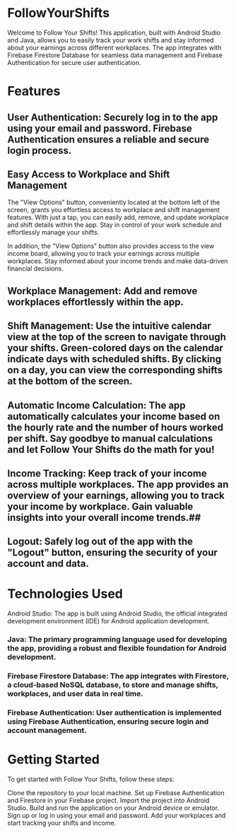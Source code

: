 # FollowYourShifts
Welcome to Follow Your Shifts! This application, built with Android Studio and Java, allows you to easily track your work shifts and stay informed about your earnings across different workplaces. The app integrates with Firebase Firestore Database for seamless data management and Firebase Authentication for secure user authentication.

# Features
## User Authentication: Securely log in to the app using your email and password. Firebase Authentication ensures a reliable and secure login process.

## Easy Access to Workplace and Shift Management
The "View Options" button, conveniently located at the bottom left of the screen, grants you effortless access to workplace and shift management features. With just a tap, you can easily add, remove, and update workplace and shift details within the app. Stay in control of your work schedule and effortlessly manage your shifts.

In addition, the "View Options" button also provides access to the view income board, allowing you to track your earnings across multiple workplaces. Stay informed about your income trends and make data-driven financial decisions.
## Workplace Management: Add and remove workplaces effortlessly within the app.

## Shift Management: Use the intuitive calendar view at the top of the screen to navigate through your shifts. Green-colored days on the calendar indicate days with scheduled shifts. By clicking on a day, you can view the corresponding shifts at the bottom of the screen.

## Automatic Income Calculation: The app automatically calculates your income based on the hourly rate and the number of hours worked per shift. Say goodbye to manual calculations and let Follow Your Shifts do the math for you!

## Income Tracking: Keep track of your income across multiple workplaces. The app provides an overview of your earnings, allowing you to track your income by workplace. Gain valuable insights into your overall income trends.## 

## Logout: Safely log out of the app with the "Logout" button, ensuring the security of your account and data.

# Technologies Used
Android Studio: The app is built using Android Studio, the official integrated development environment (IDE) for Android application development.

### Java: The primary programming language used for developing the app, providing a robust and flexible foundation for Android development.

### Firebase Firestore Database: The app integrates with Firestore, a cloud-based NoSQL database, to store and manage shifts, workplaces, and user data in real time.

### Firebase Authentication: User authentication is implemented using Firebase Authentication, ensuring secure login and account management.

# Getting Started
To get started with Follow Your Shifts, follow these steps:

Clone the repository to your local machine.
Set up Firebase Authentication and Firestore in your Firebase project.
Import the project into Android Studio.
Build and run the application on your Android device or emulator.
Sign up or log in using your email and password.
Add your workplaces and start tracking your shifts and income.
